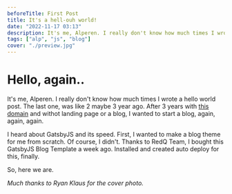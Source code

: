 ```yaml
---
beforeTitle: First Post
title: It's a hell-ouh world!
date: "2022-11-17 03:13"
description: It's me, Alperen. I really don't know how much times I wrote a hello world post. The last one, was like 2 maybe 3 year ago. But after 3 years with this..
tags: ["alp", "js", "blog"]
cover: "./preview.jpg"
---
```


# Hello, again..

It's me, Alperen. I really don't know how much times I wrote a hello world post.
The last one, was like 2 maybe 3 year ago.
After 3 years with [this domain](https://alperenn.com) and withot landing page or a blog, I wanted to start a blog, again, again, again.

I heard about GatsbyJS and its speed. First, I wanted to make a blog theme for me from scratch. Of course, I didn't. Thanks to RedQ Team, I bought this GatsbyJS Blog Template a week ago. Installed and created auto deploy for this, finally.

So, here we are.

_Much thanks to Ryan Klaus for the cover photo._
